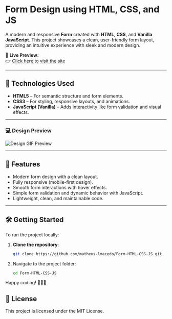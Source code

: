 # Form Design using HTML, CSS, and JS

A modern and responsive **Form** created with **HTML**, **CSS**, and **Vanilla JavaScript**. This project showcases a clean, user-friendly form layout, providing an intuitive experience with sleek and modern design.

🔗 **Live Preview:**  
👉 [Click here to visit the site](https://matheus-lmacedo.github.io/Form-HTML-CSS-JS/)  

---

## 🚀 Technologies Used

- **HTML5** – For semantic structure and form elements.
- **CSS3** – For styling, responsive layouts, and animations.
- **JavaScript (Vanilla)** – Adds interactivity like form validation and visual effects.

---

### 💻 Design Preview

![Design GIF Preview](../design/Design.gif)

---

## 🌟 Features

- Modern form design with a clean layout.
- Fully responsive (mobile-first design).
- Smooth form interactions with hover effects.
- Simple form validation and dynamic behavior with JavaScript.
- Lightweight, clean, and maintainable code.

---

## 🛠️ Getting Started

To run the project locally:

1. **Clone the repository**:
   ```bash
   git clone https://github.com/matheus-lmacedo/Form-HTML-CSS-JS.git
2. Navigate to the project folder:
   ```bash
   cd Form-HTML-CSS-JS
Happy coding! 🚀👨‍💻

## 📄 License
This project is licensed under the MIT License.
